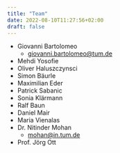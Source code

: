 ```yaml
---
title: "Team"
date: 2022-08-10T11:27:56+02:00
draft: false
---
```


* Giovanni Bartolomeo 
	* [giovanni.bartolomeo@tum.de](mailto:giovanni.bartolomeo@tum.de)
* Mehdi Yosofie 
* Oliver Haluszczynsci 
* Simon Bäurle 
* Maximilian Eder
* Patrick Sabanic 
* Sonia Klärmann 
* Ralf Baun 
* Daniel Mair 
* Maria Vienalas 
* Dr. Nitinder Mohan
	* [mohan@in.tum.de](mailto:mohan@in.tum.de)
* Prof. Jörg Ott